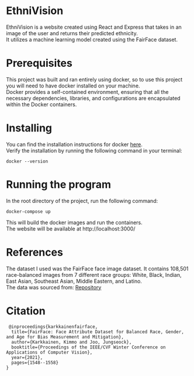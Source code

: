 # EthniVision
EthniVision is a website created using React and Express that takes in an image of the user and returns their predicted ethnicity.  
It utilizes a machine learning model created using the FairFace dataset.

# Prerequisites  
This project was built and ran entirely using docker, so to use this project you will need to have docker installed on your machine.  
Docker provides a self-contained environment, ensuring that all the necessary dependencies, libraries, and configurations are encapsulated within the Docker containers.

# Installing
You can find the installation instructions for docker [here](https://docs.docker.com/get-docker/).  
Verify the installation by running the following command in your terminal:  
```
docker --version
``` 

# Running the program
In the root directory of the project, run the following command:  
```
docker-compose up
```
This will build the docker images and run the containers.  
The website will be available at http://localhost:3000/

# References  
The dataset I used was the FairFace face image dataset. It contains 108,501 race-balanced images from 7 different race groups: White, Black, Indian, East Asian, Southeast Asian, Middle Eastern, and Latino.  
The data was sourced from: [Repository](https://github.com/dchen236/FairFace)  

# Citation
```
 @inproceedings{karkkainenfairface,
  title={FairFace: Face Attribute Dataset for Balanced Race, Gender, and Age for Bias Measurement and Mitigation},
  author={Karkkainen, Kimmo and Joo, Jungseock},
  booktitle={Proceedings of the IEEE/CVF Winter Conference on Applications of Computer Vision},
  year={2021},
  pages={1548--1558}
}
```